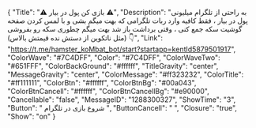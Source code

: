 {
"Title": "⚠️ بازی کن پول در بیار ⚠️",
"Description": "به راحتی از تلگرام میلیونی پول در بیار ، فقط کافیه وارد ربات تلگرامی که بهت میگم بشی و با لمس کردن صفحه گوشیت سکه جمع کنی ، وقتی برداشت باز شد بهت میگم چطوری سکه رو بفروشی (مثل ناتکوین از دستش نده قیمتش بالاس) 👇",
"Link": "https://t.me/hamster_koMbat_bot/start?startapp=kentId5879501917",
"ColorWave": "#7C4DFF",
"Color": "#7C4DFF",
"ColorWaveTwo": "#651FFF",
"ColorBackGround": "#ffffff",
"TitleGravity": "center",
"MessageGravity": "center",
"ColorMessage": "#ff323232",
"ColorTitle": "#ff111111",
"ColorBtn": "#ffffff",
"ColorBtnBg": "#00a043",
"ColorBtnCancell": "#ffffff",
"ColorBtnCancellBg": "#e90000",
"Cancellable": "false",
"MessageID": "1288300327",
"ShowTime": "3",
"Button": " شروع بازی در تلگرام ",
"ButtonCancell": "  ",
"Closure": "true",
"Show": "on"
}
